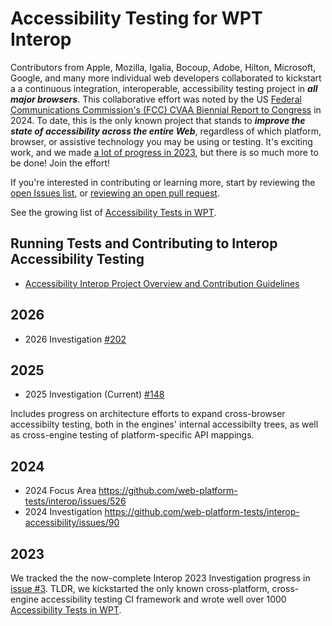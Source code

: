 # Accessibility Testing for WPT Interop

Contributors from Apple, Mozilla, Igalia, Bocoup, Adobe, Hilton, Microsoft, Google, and many more individual web developers collaborated to kickstart a a continuous integration, interoperable, accessibility testing project in _**all major browsers**_. This collaborative effort was noted by the US [Federal Communications Commission's (FCC) CVAA Biennial Report to Congress](https://www.fcc.gov/document/fcc-releases-2024-cvaa-biennial-report-congress) in 2024. To date, this is the only known project that stands to _**improve the state of accessibility across the entire Web**_, regardless of which platform, browser, or assistive technology you may be using or testing. It's exciting work, and we made [a lot of progress in 2023](https://github.com/web-platform-tests/interop-accessibility/issues/3), but there is so much more to be done! Join the effort!

If you're interested in contributing or learning more, start by reviewing the [open Issues list](https://github.com/web-platform-tests/interop-accessibility/issues), or [reviewing an open pull request](https://github.com/search?q=repo%3Aweb-platform-tests%2Fwpt+is%3Aopen+label%3Awai-aria%2Caccname%2Chtml-aam%2Cgraphics-aria%2Cgraphics-aam%2Cgraphics-aria%2Cdpub-aam%2Cdpub-aria%2Csvg-aam%2Csvg-aria&type=pullrequests).

See the growing list of [Accessibility Tests in WPT](https://wpt.fyi/results/?label=master&label=experimental&aligned&q=label%3Aaccessibility).

## Running Tests and Contributing to Interop Accessibility Testing
- [Accessibility Interop Project Overview and Contribution Guidelines](https://github.com/web-platform-tests/interop-accessibility/wiki/Accessibility-Interop-Project-Overview-and-Contribution-Guidelines)

## 2026

- 2026 Investigation [#202](https://github.com/web-platform-tests/interop-accessibility/issues/202)

## 2025

- 2025 Investigation (Current) [#148](https://github.com/web-platform-tests/interop-accessibility/issues/148)

Includes progress on architecture efforts to expand cross-browser accessibilty testing, both in the engines' internal accessibilty trees, as well as cross-engine testing of platform-specific API mappings.

## 2024

- 2024 Focus Area https://github.com/web-platform-tests/interop/issues/526
- 2024 Investigation https://github.com/web-platform-tests/interop-accessibility/issues/90

## 2023

We tracked the the now-complete Interop 2023 Investigation progress in [issue #3](https://github.com/web-platform-tests/interop-accessibility/issues/3). TLDR, we kickstarted the only known cross-platform, cross-engine accessibility testing CI framework and wrote well over 1000 [Accessibility Tests in WPT](https://wpt.fyi/results/?label=master&label=experimental&aligned&q=label%3Aaccessibility). 

